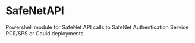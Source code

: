 # SafeNetAPI
Powershell module for SafeNet API calls to SafeNet Authentication Service PCE/SPS or Could deployments
